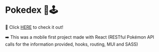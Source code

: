 # Pokedex 👾🕹
<p>🔗 Click <a href="https://pokedex-thebridge.netlify.app/">HERE</a> to check it out!</p>

<p>➡️ This was a mobile first project made with React (RESTful Pokémon API calls for the information provided, hooks, routing, MUI and SASS) </p>
